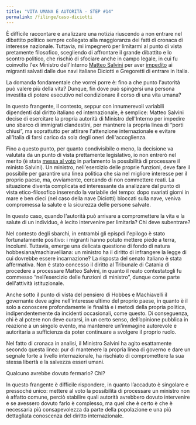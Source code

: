 ```yaml
---
title: "VITA UMANA E AUTORITÀ - STEP #14"
permalink: /filinge/caso-diciotti
---
```

È difficile raccontare e analizzare una notizia riuscendo a non entrare nel dibattito politico sempre collegato alla maggioranza dei fatti di cronaca di interesse nazionale. Tuttavia, mi impegnerò per limitarmi al punto di vista pretamente filosofico, scegliendo di affrontare il grande dibattito e lo scontro politico, che rischiò di sfociare anche in campo legale, in cui fu coinvolto l'ex Ministro dell'Interno <a href="https://it.wikipedia.org/wiki/Matteo_Salvini" rel="noopener" target="_blank">Matteo Salvini</a> per aver <a href="https://www.internazionale.it/bloc-notes/annalisa-camilli/2019/02/18/diciotti-matteo-salvini" rel="noopener" target="_blank">impedito</a> ai migranti salvati dalle due navi italiane Diciotti e Gregoretti di entrare in Italia.

La domanda fondamentale che vorrei porre è: fino a che punto l'autorità può valere più della vita? Dunque, fin dove può spingersi una persona investita di potere esecutivo nel condizionare il corso di una vita umana?

In questo frangente, il contesto, seppur con innumerevoli variabili dipendenti dal diritto italiano ed internazionale, è semplice: Matteo Salvini decise di esercitare la propria autorità di Ministro dell'Interno per impedire uno sbarco di immigrati clandestini, per mantnere la propria linea di “porti chiusi”, ma soprattutto per attirare l'attenzione internazionale e evitare all'Italia di farsi carico da sola degli oneri dell'accoglienza.

Fino a questo punto, per quanto condivisibile o meno, la decisione va valutata da un punto di vista prettamente legislativo, io non entrerò nel merito (è stata <a href="https://www.ilpost.it/2018/08/27/salvini-indagine-tribunale-dei-ministri/" rel="noopenr" target="_blank">messa al voto</a> in parlamento la possibilità di processare il ministo Salvini). Un ministro, nell'esercizio delle proprie funzioni, deve fare il possibile per garantire una linea politica che sia nel migliore interesse per il proprio paese, ma, ovviamente, cercando di non commettere reati. La situazione diventa complicata ed interessante da analizzare dal punto di vista etico-filosofico inserendo la variabile del tempo: dopo svariati giorni in mare e ben dieci (nel caso della nave Diciotti) bloccati sulla nave, veniva compromessa la salute e la sicurezza delle persone salvate.

In questo caso, quando l'autorità può arrivare a compromettere la vita e la salute di un individuo, è lecito intervenire per limitarla? Chi deve subentrare?

Nel contesto degli sbarchi, in entrambi gli epispdi l'epilogo è stato fortunatamente positivo: i migranti hanno potuto mettere piede a terra, incolumi. Tuttavia, emerge una delicata questione di fondo di natura hobbesiana/machiavelliana: un ministro ha il diritto di infrangere la legge di cui dovrebbe essere incarnazione? La risposta del senato italiano è stata affermativa. Non è stato concesso il diritto al Tribunale di Catania di procedere a processare Matteo Salvini, in quanto il reato contestatogli fu commesso “nell’esercizio delle funzioni di ministro”, dunque come parte dell'attività istituzionale.

Anche sotto il punto di vista del pensiero di Hobbes e Machiavelli il governante deve agire nell'interesse ultimo del proprio paese, in quanto è il solo a conoscere profondamente le finalità e i metodi della propria politica, indipendentemente da incidenti occasionali, come questo. Di conseguenza, chi è al potere non deve curarsi, in un certo senso, dell’opinione pubblica in reazione a un singolo evento, ma mantenere un’immagine autorevole e autoritaria a sufficienza da poter continuare a svolgere il proprio ruolo.

Nel fatto di cronaca in analisi, il Ministro Salvini ha agito esattamente secondo questa linea: pur di mantenere la propria linea di governo e dare un segnale forte a livello internazionale, ha rischiato di compromettere la sua stessa libertà e la salvezza esseri umani.

Qualcuno avrebbe dovuto fermarlo? Chi?

In questo frangente è difficile rispondere, in quanto l’accaduto è singolare e pressoché unico: mettere al voto la possibilità di processare un ministro non è affatto comune, perciò stabilire quali autorità avrebbero dovuto intervenire e se avessero dovuto farlo è complesso, ma quel che è certo è che è necessaria più consapevolezza da parte della popolazione e una più dettagliata conoscenza del diritto internazionale.
